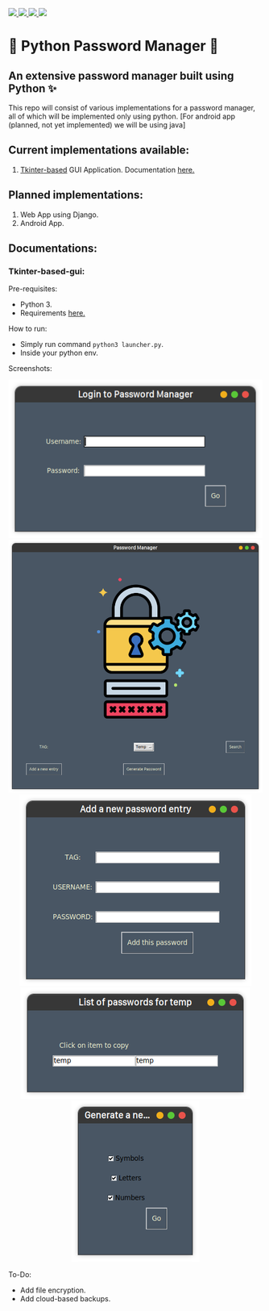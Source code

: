 <p align="centre">
    <a href="" alt="License">
        <img src="https://img.shields.io/github/license/SamDev98/password-manager-py?style=flat-square"/>
    </a>
    <a href="https://github.com/SamDev98/password-manager-py/releases" alt="Releases">
        <img src="https://img.shields.io/github/v/release/SamDev98/password-manager-py?include_prereleases&style=flat-square"/>
    </a>
    <a href="https://discord.gg/7sSs4AC3ey" alt="Discord">
        <img src="https://img.shields.io/discord/813065529639436328?style=flat-square"/>
    </a>
    <a href="" alt="Maintained">
        <img src="https://img.shields.io/maintenance/yes/2021?style=flat-square"/>
    </a>
</p>

# 🐍 Python Password Manager 🔐

## An extensive password manager built using Python ✨

This repo will consist of various implementations for a password manager, all of which will be implemented only using
python.
[For android app (planned, not yet implemented) we will be using java]

## Current implementations available:

1. [Tkinter-based](pass-manager-tkinter) GUI Application. Documentation [here.](#tkinter-based-gui)

## Planned implementations:

1. Web App using Django.
2. Android App.

## Documentations:

### Tkinter-based-gui:

Pre-requisites:

* Python 3.
* Requirements [here.](pass-manager-tkinter/requirements.txt)

How to run:

* Simply run command `python3 launcher.py`.
* Inside your python env.

Screenshots:

<p align="center">
    <a href="" alt="">
        <img src="screenshots/tkinter-gui/login_window.png"/>
    </a>
    <a href="" alt="">
        <img src="screenshots/tkinter-gui/main_app_window.png"/>
    </a>
    <a href="" alt="">
        <img src="screenshots/tkinter-gui/add_new_password_window.png"/>
    </a>
    <a href="" alt="">
        <img src="screenshots/tkinter-gui/list_passwords_window.png"/>
    </a>
    <a href="" alt="">
        <img src="screenshots/tkinter-gui/generate_password_window.png"/>
    </a>
</p>

To-Do:

* Add file encryption.
* Add cloud-based backups.